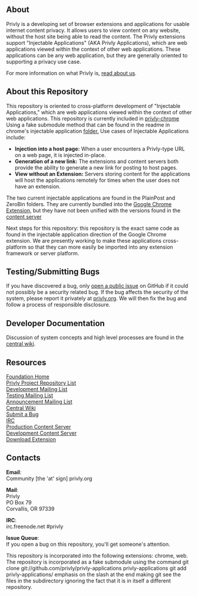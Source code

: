 ## About ##

Privly is a developing set of browser extensions and applications for usable internet content privacy. It allows users to view content on any website, without the host site being able to read the content. The Privly extensions support "Injectable Applications" (AKA Privly Applications), which are web applications viewed within the context of other web applications. These applications can be any web application, but they are generally oriented to supporting a privacy use case.

For more information on what Privly is, [read about us](https://priv.ly/pages/about).

## About this Repository ##

This repository is oriented to cross-platform development of "Injectable Applications," which are web applications viewed within the context of other web applications. This repository is currently included in [privly-chrome](http://github.com/privly/privly-chrome) Using a fake submodule method that can be found in the readme in chrome's injectable application [folder.](https://github.com/privly/privly-chrome/tree/master/injectable_applications) Use cases of Injectable Applications include:

* **Injection into a host page:** When a user encounters a Privly-type URL on a web page, it is injected in-place.
* **Generation of a new link:** The extensions and content servers both provide the ability to generate a new link for posting to host pages.
* **View without an Extension:** Servers storing content for the applications will host the applications remotely for times when the user does not have an extension.

The two current injectable applications are found in the PlainPost and ZeroBin folders. They are currently bundled into the [Google Chrome Extension](https://github.com/privly/privly-chrome), but they have not been unified with the versions found in the [content server](https://github.com/privly/privly-web)  

Next steps for this repository: this repository is the exact same code as found in the injectable application direction of the Google Chrome extension. We are presently working to make these applications cross-platform so that they can more easily be imported into any extension framework or server platform.

## Testing/Submitting Bugs ##

If you have discovered a bug, only [open a public issue](https://github.com/privly/privly-web/issues/new) on GitHub if it could not possibly be a security related bug. If the bug affects the security of the system, please report it privately at [privly.org](http://www.privly.org/content/bug-report). We will then fix the bug and follow a process of responsible disclosure.

## Developer Documentation ##

Discussion of system concepts and high level processes are found in the [central wiki](https://github.com/privly/privly-organization/wiki).

## Resources ##

[Foundation Home](http://www.privly.org)  
[Privly Project Repository List](https://github.com/privly)  
[Development Mailing List](http://groups.google.com/group/privly)  
[Testing Mailing List](http://groups.google.com/group/privly-test)  
[Announcement Mailing List](http://groups.google.com/group/privly-announce)  
[Central Wiki](https://github.com/privly/privly-organization/wiki)  
[Submit a Bug](http://www.privly.org/content/bug-report)  
[IRC](http://www.privly.org/content/irc)  
[Production Content Server](https://privlyalpha.org)  
[Development Content Server](https://dev.privly.org)  
[Download Extension](https://priv.ly/pages/download)  

## Contacts ##

**Email**:  
Community [the 'at' sign] privly.org  

**Mail**:  
Privly  
PO Box 79  
Corvallis, OR 97339 
 
**IRC**:  
irc.freenode.net #privly

**Issue Queue**:  
If you open a bug on this repository, you'll get someone's attention.

This repository is incorporated into the following extensions: chrome, web.
The repository is incorporated as a fake submodule using the command 
git clone git://github.com/privly/privly-applications privly-applications
git add privly-applications/
emphasis on the slash at the end making git see the files in the subdirectory
ignoring the fact that it is in itself a different repository.
